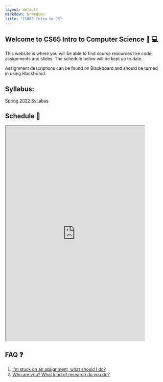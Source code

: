 ```yaml
---
layout: default
markdown: kramdown
title: "CS065 Intro to CS"
---
```


## Welcome to CS65 Intro to Computer Science 👋 💻

This website is where you will be able to find course resources like code, assignments and slides. The schedule below will be kept up to date.

Assignment descriptions can be found on Blackboard and should be turned in using Blackboard.

## Syllabus:

[Spring 2022 Syllabus](/syllabus/)

## Schedule 📆 

<iframe width='90%' height='700' src="https://docs.google.com/spreadsheets/d/e/2PACX-1vSta5faVhTQlgJD6R0hVbZFR69PaeMlPIt5X4qf-7p9LOZyCB-gLR53Qg1hwCjV5DhtPa9mKNlUd4SU/pubhtml?gid=0&amp;single=true&amp;widget=true&amp;headers=false"></iframe>
<br>


## FAQ ❓
1. [I'm stuck on an assignment, what should I do?](/unstuck/)
2. [Who are you? What kind of research do you do?](https://merriekay.com)
